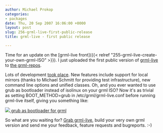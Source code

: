 ```yaml
---
author: Michael Prokop
categories:
- packages
date: Thu, 20 Sep 2007 16:06:00 +0000
layout: post
slug: 256-grml-live-first-public-release
title: grml-live - first public release

---
```

Time for an update on the [grml\-live front]({{< relref "255-grml-live-create-your-own-grml-ISO" >}}). I just uploaded the first public version of [grml\-live](https://grml.org/grml-live/) to [the grml\-repos](http://deb.grml.org/pool/main/g/grml-live/).

Lots of development [took place](http://hg.grml.org/grml-live/). New features include support for local mirrors (thanks to Michael Schmitt for providing test infrastructure), new command line options and unified classes. Oh, and you ever wanted to use grub as bootloader instead of isolinux on your grml ISO? Now it's as trivial as setting BOOT\_METHOD\=grub in /etc/grml/grml\-live.conf before running grml\-live itself, giving you something like:

[![](/images/gkrellShoot_07-09-20_151049.serendipityThumb.png) grub as bootloader for grml](/images/gkrellShoot_07-09-20_151049.png)

So what are you waiting for? [Grab grml\-live](http://deb.grml.org/pool/main/g/grml-live/), build your very own grml version and send me your feedback, feature requests and bugreports. :\-)
